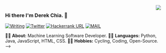 <img align='right' src="https://github-readme-stats.vercel.app/api?username=derekchia&show_icons=true">

### Hi there I'm Derek Chia. 👋

[![Writing](https://img.shields.io/twitter/url?color=%23FBBC05&label=BLOG&logo=ghost&logoColor=white&style=flat-square&url=https%3A%2F%2Fderekchia.com%2F)](https://derekchia.com/)
[![Twitter](https://img.shields.io/twitter/url?color=%230077E6&label=Twitter&logo=twitter&logoColor=white&style=flat-square&url=https%3A%2F%2Ftwitter%2Fderekchia)](https://twitter.com/DerekChia/)
[![Hackerrank URL](https://img.shields.io/twitter/url?color=green&label=HackerRank&logo=hackerrank&logoColor=white&style=flat-square&url=https%3A%2F%2Fwww.hackerrank.com%2Fderek43)](https://www.hackerrank.com/derek43)
[![MAIL](https://img.shields.io/static/v1?label=MAIL&message=%20&color=%23F91310&logo=gmail&style=flat-square&logoColor=white)](mailto:derek@derekchia.com)

👨‍🎓 **About:** Machine Learning Software Developer.
👨‍💻 **Languages:** Python, Java, JavaScript, HTML, CSS.
🚴‍♀️ **Hobbies:** Cycling, Coding, Open-Source. -->

<!-- https://github.com/kautukkundan/Awesome-Profile-README-templates

<!-- ![Metrics](/github-metrics.svg) -->
